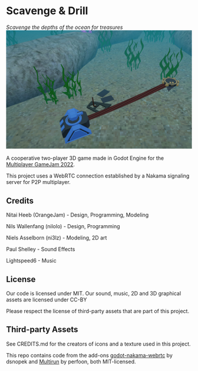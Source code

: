 # Scavenge & Drill
*Scavenge the depths of the ocean for treasures*
![](Promo/screenshot2.png)

A cooperative two-player 3D game made in Godot Engine for the [Multiplayer GameJam 2022](https://itch.io/jam/multiplayer).

This project uses a WebRTC connection established by a Nakama signaling server for P2P multiplayer.




## Credits
Nitai Heeb (OrangeJam) - Design, Programming, Modeling

Nils Wallenfang (nilolo) - Design, Programming

Niels Asselborn (ni3lz) - Modeling, 2D art

Paul Shelley  - Sound Effects

Lightspeed6 - Music


## License
Our code is licensed under MIT. Our sound, music, 2D and 3D graphical assets are licensed under CC-BY


Please respect the license of third-party assets that are part of this project.

## Third-party Assets

See CREDITS.md for the creators of icons and a texture used in this project.

This repo contains code from the add-ons [godot-nakama-webrtc](https://gitlab.com/snopek-games/godot-nakama-webrtc) by dsnopek and [Multirun](https://github.com/perfoon/Multirun) by perfoon, both MIT-licensed.